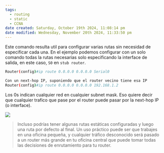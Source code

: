 ```yaml
---
tags:
  - routing
  - static
  - CCNA
date created: Saturday, October 19th 2024, 11:08:14 pm
date modified: Wednesday, November 20th 2024, 11:33:50 pm
---
```


Este comando resulta util para configurar varias rutas sin necesidad de  especificar cada una. En el ejemplo podemos configurar con un solo comando todas la rutas necesarias solo especificando la interface de salida, en este caso, `S0` en `stub router`.

``` bash
Router(config)#ip route 0.0.0.0 0.0.0.0 Serial0

Con un next-hop IP, suponiendo que el router vecino tiene esa IP
Router(config)#ip route 0.0.0.0 0.0.0.0 192.168.1.2
```

Los 0s indican cualquier red en cualquier subnet mask. Eso quiere decir que cualquier trafico que pase por el router puede pasar por la next-hop IP (o interface).  

![](13-7.webp)
> Incluso podrías tener algunas rutas estáticas configuradas y luego una ruta por defecto al final. Un uso práctico puede ser que trabajes en una oficina pequeña, y cualquier tráfico desconocido será pasado a un router más grande en tu oficina central que puede tomar todas las decisiones de enrutamiento para tu router.